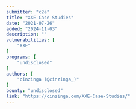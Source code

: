 ```yaml
---
submitter: "c2a"
title: "XXE Case Studies"
date: "2021-07-26"
added: "2024-11-03"
description: ""
vulnerabilities: [
    "XXE"
]
programs: [
    "undisclosed"
]
authors: [
    "cinzinga (@cinzinga_)"
]
bounty: "undisclosed"
link: "https://cinzinga.com/XXE-Case-Studies/"
---
```




